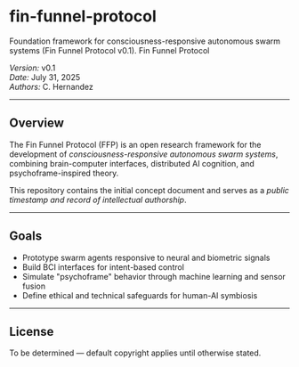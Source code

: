 # fin-funnel-protocol
Foundation framework for consciousness-responsive autonomous swarm systems (Fin Funnel Protocol v0.1).
Fin Funnel Protocol

*Version:* v0.1  
*Date:* July 31, 2025  
*Authors:* C. Hernandez

---

## Overview

The Fin Funnel Protocol (FFP) is an open research framework for the development of *consciousness-responsive autonomous swarm systems*, combining brain-computer interfaces, distributed AI cognition, and psychoframe-inspired theory.

This repository contains the initial concept document and serves as a *public timestamp and record of intellectual authorship*.

---

## Goals

- Prototype swarm agents responsive to neural and biometric signals
- Build BCI interfaces for intent-based control
- Simulate "psychoframe" behavior through machine learning and sensor fusion
- Define ethical and technical safeguards for human-AI symbiosis

---

## License

To be determined — default copyright applies until otherwise stated.
